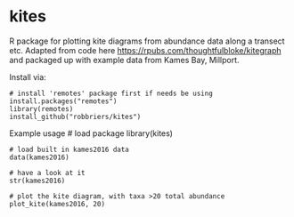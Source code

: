 # kites

R package for plotting kite diagrams from abundance data along a transect etc. Adapted from code here https://rpubs.com/thoughtfulbloke/kitegraph and packaged up with example data from Kames Bay, Millport.

Install via:

    # install 'remotes' package first if needs be using install.packages("remotes")
    library(remotes)
    install_github("robbriers/kites")

Example usage
    # load package
    library(kites)

    # load built in kames2016 data
    data(kames2016)

    # have a look at it
    str(kames2016)

    # plot the kite diagram, with taxa >20 total abundance
    plot_kite(kames2016, 20)
    
